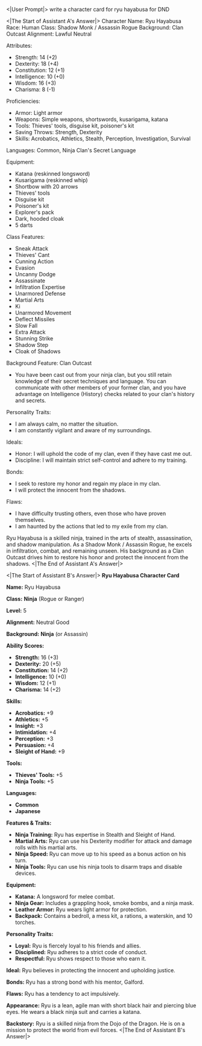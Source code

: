 <|User Prompt|>
write a character card for ryu hayabusa for DND

<|The Start of Assistant A's Answer|>
Character Name: Ryu Hayabusa
Race: Human
Class: Shadow Monk / Assassin Rogue
Background: Clan Outcast
Alignment: Lawful Neutral

Attributes:
- Strength: 14 (+2)
- Dexterity: 18 (+4)
- Constitution: 12 (+1)
- Intelligence: 10 (+0)
- Wisdom: 16 (+3)
- Charisma: 8 (-1)

Proficiencies:
- Armor: Light armor
- Weapons: Simple weapons, shortswords, kusarigama, katana
- Tools: Thieves' tools, disguise kit, poisoner's kit
- Saving Throws: Strength, Dexterity
- Skills: Acrobatics, Athletics, Stealth, Perception, Investigation, Survival

Languages: Common, Ninja Clan's Secret Language

Equipment:
- Katana (reskinned longsword)
- Kusarigama (reskinned whip)
- Shortbow with 20 arrows
- Thieves' tools
- Disguise kit
- Poisoner's kit
- Explorer's pack
- Dark, hooded cloak
- 5 darts

Class Features:
- Sneak Attack
- Thieves' Cant
- Cunning Action
- Evasion
- Uncanny Dodge
- Assassinate
- Infiltration Expertise
- Unarmored Defense
- Martial Arts
- Ki
- Unarmored Movement
- Deflect Missiles
- Slow Fall
- Extra Attack
- Stunning Strike
- Shadow Step
- Cloak of Shadows

Background Feature: Clan Outcast
- You have been cast out from your ninja clan, but you still retain knowledge of their secret techniques and language. You can communicate with other members of your former clan, and you have advantage on Intelligence (History) checks related to your clan's history and secrets.

Personality Traits:
- I am always calm, no matter the situation.
- I am constantly vigilant and aware of my surroundings.

Ideals:
- Honor: I will uphold the code of my clan, even if they have cast me out.
- Discipline: I will maintain strict self-control and adhere to my training.

Bonds:
- I seek to restore my honor and regain my place in my clan.
- I will protect the innocent from the shadows.

Flaws:
- I have difficulty trusting others, even those who have proven themselves.
- I am haunted by the actions that led to my exile from my clan.

Ryu Hayabusa is a skilled ninja, trained in the arts of stealth, assassination, and shadow manipulation. As a Shadow Monk / Assassin Rogue, he excels in infiltration, combat, and remaining unseen. His background as a Clan Outcast drives him to restore his honor and protect the innocent from the shadows.
<|The End of Assistant A's Answer|>

<|The Start of Assistant B's Answer|>
**Ryu Hayabusa Character Card**

**Name:** Ryu Hayabusa

**Class:** **Ninja** (Rogue or Ranger)

**Level:** 5

**Alignment:** Neutral Good

**Background:** **Ninja** (or Assassin)

**Ability Scores:**

- **Strength:** 16 (+3)
- **Dexterity:** 20 (+5)
- **Constitution:** 14 (+2)
- **Intelligence:** 10 (+0)
- **Wisdom:** 12 (+1)
- **Charisma:** 14 (+2)

**Skills:**

- **Acrobatics:** +9
- **Athletics:** +5
- **Insight:** +3
- **Intimidation:** +4
- **Perception:** +3
- **Persuasion:** +4
- **Sleight of Hand:** +9

**Tools:**

- **Thieves' Tools:** +5
- **Ninja Tools:** +5

**Languages:**

- **Common**
- **Japanese**

**Features & Traits:**

- **Ninja Training:** Ryu has expertise in Stealth and Sleight of Hand.
- **Martial Arts:** Ryu can use his Dexterity modifier for attack and damage rolls with his martial arts.
- **Ninja Speed:** Ryu can move up to his speed as a bonus action on his turn.
- **Ninja Tools:** Ryu can use his ninja tools to disarm traps and disable devices.

**Equipment:**

- **Katana:** A longsword for melee combat.
- **Ninja Gear:** Includes a grappling hook, smoke bombs, and a ninja mask.
- **Leather Armor:** Ryu wears light armor for protection.
- **Backpack:** Contains a bedroll, a mess kit, a rations, a waterskin, and 10 torches.

**Personality Traits:**

- **Loyal:** Ryu is fiercely loyal to his friends and allies.
- **Disciplined:** Ryu adheres to a strict code of conduct.
- **Respectful:** Ryu shows respect to those who earn it.

**Ideal:** Ryu believes in protecting the innocent and upholding justice.

**Bonds:** Ryu has a strong bond with his mentor, Galford.

**Flaws:** Ryu has a tendency to act impulsively.

**Appearance:** Ryu is a lean, agile man with short black hair and piercing blue eyes. He wears a black ninja suit and carries a katana.

**Backstory:** Ryu is a skilled ninja from the Dojo of the Dragon. He is on a mission to protect the world from evil forces.
<|The End of Assistant B's Answer|>